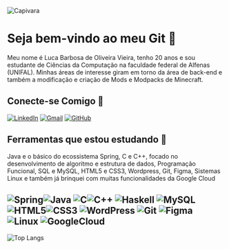 ![Capivara](https://i.imgur.com/E2BJU1E.jpeg)
# Seja bem-vindo ao meu Git 🤠
Meu nome é Luca Barbosa de Oliveira Vieira, tenho 20 anos e sou estudante de Ciências da Computação na faculdade federal de Alfenas (UNIFAL). Minhas áreas de interesse giram em torno da área de back-end e também a modificação e criação de Mods e Modpacks de Minecraft.
## Conecte-se Comigo 🧐
[![LinkedIn](https://img.shields.io/badge/LinkedIn-0077B5?style=for-the-badge&logo=linkedin&logoColor=white)](https://www.linkedin.com/in/luca-barbosa-de-oliveira-vieira-50b217297/)
[![Gmail](https://img.shields.io/badge/Gmail-333333?style=for-the-badge&logo=gmail&logoColor=red)](mailto:luca.vieira.cdc@gmail.com)
[![GitHub](https://img.shields.io/badge/GitHub-100000?style=for-the-badge&logo=github&logoColor=white)](https://github.com/Luca-Vieira/)
## Ferramentas que estou estudando 🦧

Java e o básico do ecossistema Spring, C e C++, focado no desenvolvimento de algoritmo e estrutura de dados, Programação Funcional, SQL e MySQL, HTML5 e CSS3, Wordpress, Git, Figma, Sistemas Linux e também já brinquei com muitas funcionalidades da Google Cloud

![Spring](https://img.shields.io/badge/spring-%236DB33F.svg?style=for-the-badge&logo=spring&logoColor=white)![Java](https://img.shields.io/badge/java-%23ED8B00.svg?style=for-the-badge&logo=openjdk&logoColor=white)
![C](https://img.shields.io/badge/C-00599C?style=for-the-badge&logo=c&logoColor=white)![C++](https://img.shields.io/badge/C%2B%2B-00599C?style=for-the-badge&logo=c%2B%2B&logoColor=white)
![Haskell](https://img.shields.io/badge/Haskell-5e5086?style=for-the-badge&logo=haskell&logoColor=white)
![MySQL](https://img.shields.io/badge/MySQL-00000F?style=for-the-badge&logo=mysql&logoColor=white)
![HTML5](https://img.shields.io/badge/HTML5-E34F26?style=for-the-badge&logo=html5&logoColor=white)![CSS3](https://img.shields.io/badge/CSS3-1572B6?style=for-the-badge&logo=css3&logoColor=white)
![WordPress](https://img.shields.io/badge/WordPress-21759B?style=for-the-badge&logo=wordpress&logoColor=white)
![Git](https://img.shields.io/badge/GIT-E44C30?style=for-the-badge&logo=git&logoColor=white)
![Figma](https://img.shields.io/badge/Figma-696969?style=for-the-badge&logo=figma&logoColor=figma)
![Linux](https://img.shields.io/badge/Linux-000?style=for-the-badge&logo=linux&logoColor=FCC624)
![GoogleCloud](https://img.shields.io/badge/GoogleCloud-%234285F4.svg?style=for-the-badge&logo=google-cloud&logoColor=white)
--
![Top Langs](https://github-readme-stats-git-masterrstaa-rickstaa.vercel.app/api/top-langs/?username=Luca-Vieira&layout=compact&bg_color=000&border_color=30A3DC&title_color=E94D5F&text_color=FFF)

